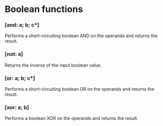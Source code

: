 # Boolean functions

### [and: a; b; c*]

Performs a short-circuiting boolean AND on the operands and returns the result.

### [not: a]

Returns the inverse of the input boolean value.

### [or: a; b; c*]

Performs a short-circuiting boolean OR on the operands and returns the result.

### [xor: a; b]

Performs a boolean XOR on the operands and returns the result.